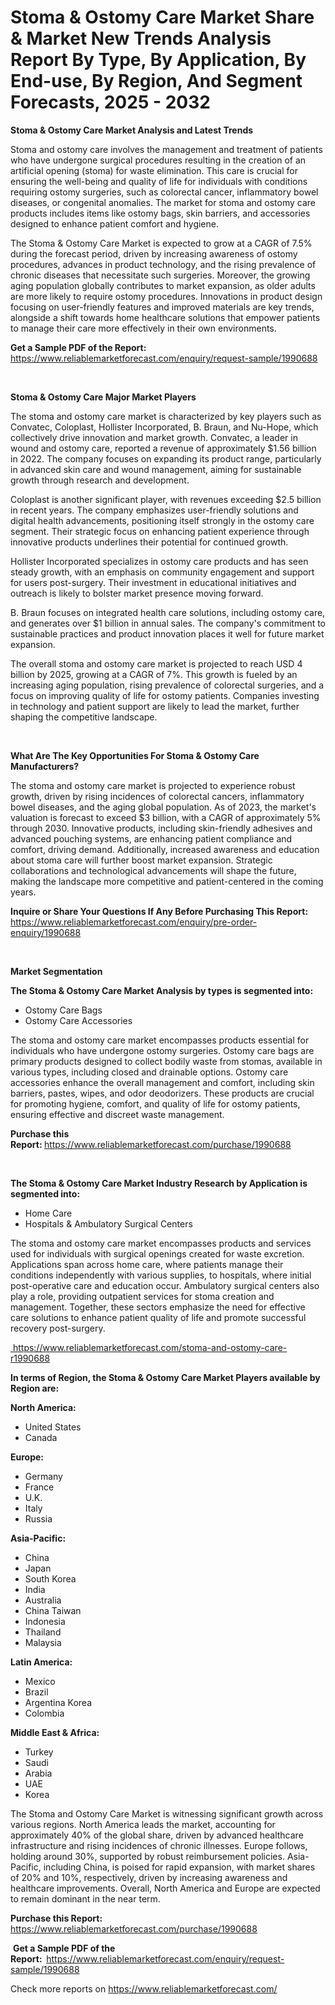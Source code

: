<p><h1>Stoma & Ostomy Care Market Share & Market New Trends Analysis Report By Type, By Application, By End-use, By Region, And Segment Forecasts, 2025 - 2032</h1></p><p><strong>Stoma & Ostomy Care Market Analysis and Latest Trends</strong></p>
<p><p>Stoma and ostomy care involves the management and treatment of patients who have undergone surgical procedures resulting in the creation of an artificial opening (stoma) for waste elimination. This care is crucial for ensuring the well-being and quality of life for individuals with conditions requiring ostomy surgeries, such as colorectal cancer, inflammatory bowel diseases, or congenital anomalies. The market for stoma and ostomy care products includes items like ostomy bags, skin barriers, and accessories designed to enhance patient comfort and hygiene.</p><p>The Stoma & Ostomy Care Market is expected to grow at a CAGR of 7.5% during the forecast period, driven by increasing awareness of ostomy procedures, advances in product technology, and the rising prevalence of chronic diseases that necessitate such surgeries. Moreover, the growing aging population globally contributes to market expansion, as older adults are more likely to require ostomy procedures. Innovations in product design focusing on user-friendly features and improved materials are key trends, alongside a shift towards home healthcare solutions that empower patients to manage their care more effectively in their own environments.</p></p>
<p><strong>Get a Sample PDF of the Report:&nbsp;</strong> <a href="https://www.reliablemarketforecast.com/enquiry/request-sample/1990688?utm_campaign=3050&utm_medium=2&utm_source=Github&utm_content=ia&utm_term=05032025&utm_id=stoma-ostomy-care">https://www.reliablemarketforecast.com/enquiry/request-sample/1990688</a></p>
<p>&nbsp;</p>
<p><strong>Stoma & Ostomy Care Major Market Players</strong></p>
<p><p>The stoma and ostomy care market is characterized by key players such as Convatec, Coloplast, Hollister Incorporated, B. Braun, and Nu-Hope, which collectively drive innovation and market growth. Convatec, a leader in wound and ostomy care, reported a revenue of approximately $1.56 billion in 2022. The company focuses on expanding its product range, particularly in advanced skin care and wound management, aiming for sustainable growth through research and development.</p><p>Coloplast is another significant player, with revenues exceeding $2.5 billion in recent years. The company emphasizes user-friendly solutions and digital health advancements, positioning itself strongly in the ostomy care segment. Their strategic focus on enhancing patient experience through innovative products underlines their potential for continued growth.</p><p>Hollister Incorporated specializes in ostomy care products and has seen steady growth, with an emphasis on community engagement and support for users post-surgery. Their investment in educational initiatives and outreach is likely to bolster market presence moving forward.</p><p>B. Braun focuses on integrated health care solutions, including ostomy care, and generates over $1 billion in annual sales. The company's commitment to sustainable practices and product innovation places it well for future market expansion.</p><p>The overall stoma and ostomy care market is projected to reach USD 4 billion by 2025, growing at a CAGR of 7%. This growth is fueled by an increasing aging population, rising prevalence of colorectal surgeries, and a focus on improving quality of life for ostomy patients. Companies investing in technology and patient support are likely to lead the market, further shaping the competitive landscape.</p></p>
<p>&nbsp;</p>
<p><strong>What Are The Key Opportunities For Stoma & Ostomy Care Manufacturers?</strong></p>
<p><p>The stoma and ostomy care market is projected to experience robust growth, driven by rising incidences of colorectal cancers, inflammatory bowel diseases, and the aging global population. As of 2023, the market's valuation is forecast to exceed $3 billion, with a CAGR of approximately 5% through 2030. Innovative products, including skin-friendly adhesives and advanced pouching systems, are enhancing patient compliance and comfort, driving demand. Additionally, increased awareness and education about stoma care will further boost market expansion. Strategic collaborations and technological advancements will shape the future, making the landscape more competitive and patient-centered in the coming years.</p></p>
<p><strong>Inquire or Share Your Questions If Any Before Purchasing This Report:</strong> <a href="https://www.reliablemarketforecast.com/enquiry/pre-order-enquiry/1990688?utm_campaign=3050&utm_medium=2&utm_source=Github&utm_content=ia&utm_term=05032025&utm_id=stoma-ostomy-care">https://www.reliablemarketforecast.com/enquiry/pre-order-enquiry/1990688</a></p>
<p>&nbsp;</p>
<p><strong>Market Segmentation</strong></p>
<p><strong>The Stoma & Ostomy Care Market Analysis by types is segmented into:</strong></p>
<p><ul><li>Ostomy Care Bags</li><li>Ostomy Care Accessories</li></ul></p>
<p><p>The stoma and ostomy care market encompasses products essential for individuals who have undergone ostomy surgeries. Ostomy care bags are primary products designed to collect bodily waste from stomas, available in various types, including closed and drainable options. Ostomy care accessories enhance the overall management and comfort, including skin barriers, pastes, wipes, and odor deodorizers. These products are crucial for promoting hygiene, comfort, and quality of life for ostomy patients, ensuring effective and discreet waste management.</p></p>
<p><strong>Purchase this Report:&nbsp;</strong><a href="https://www.reliablemarketforecast.com/purchase/1990688?utm_campaign=3050&utm_medium=2&utm_source=Github&utm_content=ia&utm_term=05032025&utm_id=stoma-ostomy-care">https://www.reliablemarketforecast.com/purchase/1990688</a></p>
<p>&nbsp;</p>
<p><strong>The Stoma & Ostomy Care Market Industry Research by Application is segmented into:</strong></p>
<p><ul><li>Home Care</li><li>Hospitals & Ambulatory Surgical Centers</li></ul></p>
<p><p>The stoma and ostomy care market encompasses products and services used for individuals with surgical openings created for waste excretion. Applications span across home care, where patients manage their conditions independently with various supplies, to hospitals, where initial post-operative care and education occur. Ambulatory surgical centers also play a role, providing outpatient services for stoma creation and management. Together, these sectors emphasize the need for effective care solutions to enhance patient quality of life and promote successful recovery post-surgery.</p></p>
<p><a href="https://www.reliablemarketforecast.com/stoma-and-ostomy-care-r1990688?utm_campaign=3050&utm_medium=2&utm_source=Github&utm_content=ia&utm_term=05032025&utm_id=stoma-ostomy-care">&nbsp;https://www.reliablemarketforecast.com/stoma-and-ostomy-care-r1990688</a></p>
<p><strong>In terms of Region, the Stoma & Ostomy Care Market Players available by Region are:</strong></p>
<p>
    <p> <strong> North America: </strong>
        <ul>
            <li>United States</li>
            <li>Canada</li>
        </ul>
        </p> 
    <p> <strong> Europe: </strong>
        <ul>
            <li>Germany</li>
            <li>France</li>
            <li>U.K.</li>
            <li>Italy</li>
            <li>Russia</li>
        </ul>
        </p> 
    <p> <strong> Asia-Pacific: </strong>
        <ul>
            <li>China</li>
            <li>Japan</li>
            <li>South Korea</li>
            <li>India</li>
            <li>Australia</li>
            <li>China Taiwan</li>
            <li>Indonesia</li>
            <li>Thailand</li>
            <li>Malaysia</li>
        </ul>
        </p> 
    <p> <strong> Latin America: </strong>
        <ul>
            <li>Mexico</li>
            <li>Brazil</li>
            <li>Argentina Korea</li>
            <li>Colombia</li>
        </ul>
        </p> 
    <p> <strong> Middle East & Africa: </strong>
        <ul>
            <li>Turkey</li>
            <li>Saudi</li>
            <li>Arabia</li>
            <li>UAE</li>
            <li>Korea</li>
        </ul>
    </p>
    </p>
<p><p>The Stoma and Ostomy Care Market is witnessing significant growth across various regions. North America leads the market, accounting for approximately 40% of the global share, driven by advanced healthcare infrastructure and rising incidences of chronic illnesses. Europe follows, holding around 30%, supported by robust reimbursement policies. Asia-Pacific, including China, is poised for rapid expansion, with market shares of 20% and 10%, respectively, driven by increasing awareness and healthcare improvements. Overall, North America and Europe are expected to remain dominant in the near term.</p></p>
<p><strong>Purchase this Report: </strong><a href="https://www.reliablemarketforecast.com/purchase/1990688?utm_campaign=3050&utm_medium=2&utm_source=Github&utm_content=ia&utm_term=05032025&utm_id=stoma-ostomy-care">https://www.reliablemarketforecast.com/purchase/1990688</a></p>
<p>&nbsp;<strong>Get a Sample PDF of the Report:&nbsp;&nbsp;</strong><a href="https://www.reliablemarketforecast.com/enquiry/request-sample/1990688?utm_campaign=3050&utm_medium=2&utm_source=Github&utm_content=ia&utm_term=05032025&utm_id=stoma-ostomy-care">https://www.reliablemarketforecast.com/enquiry/request-sample/1990688</a></p>
<p><strong></strong></p>
<p>Check more reports on <a href="https://www.reliablemarketforecast.com/?utm_campaign=3050&utm_medium=2&utm_source=Github&utm_content=ia&utm_term=05032025&utm_id=stoma-ostomy-care">https://www.reliablemarketforecast.com/</a></p>